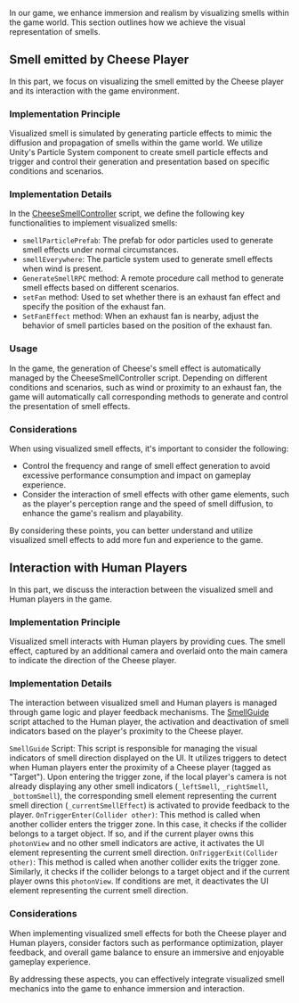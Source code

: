 In our game, we enhance immersion and realism by visualizing smells within the game world. This section outlines how we achieve the visual representation of smells.

## Smell emitted by Cheese Player
In this part, we focus on visualizing the smell emitted by the Cheese player and its interaction with the game environment.

### Implementation Principle
Visualized smell is simulated by generating particle effects to mimic the diffusion and propagation of smells within the game world. We utilize Unity's Particle System component to create smell particle effects and trigger and control their generation and presentation based on specific conditions and scenarios.

### Implementation Details
In the  [CheeseSmellController](https://github.com/Jordan-Teaching-Technologist/Team-B/blob/main/Assets/Scripts/Player/Cheese/CheeseSmellController.cs) script, we define the following key functionalities to implement visualized smells:

* `smellParticlePrefab`: The prefab for odor particles used to generate smell effects under normal circumstances.
* `smellEverywhere`: The particle system used to generate smell effects when wind is present.
* `GenerateSmellRPC` method: A remote procedure call method to generate smell effects based on different scenarios.
* `setFan` method: Used to set whether there is an exhaust fan effect and specify the position of the exhaust fan.
* `SetFanEffect` method: When an exhaust fan is nearby, adjust the behavior of smell particles based on the position of the exhaust fan.

### Usage
In the game, the generation of Cheese's smell effect is automatically managed by the CheeseSmellController script. Depending on different conditions and scenarios, such as wind or proximity to an exhaust fan, the game will automatically call corresponding methods to generate and control the presentation of smell effects.

### Considerations
When using visualized smell effects, it's important to consider the following:

* Control the frequency and range of smell effect generation to avoid excessive performance consumption and impact on gameplay experience.
* Consider the interaction of smell effects with other game elements, such as the player's perception range and the speed of smell diffusion, to enhance the game's realism and playability.

By considering these points, you can better understand and utilize visualized smell effects to add more fun and experience to the game.

## Interaction with Human Players
In this part, we discuss the interaction between the visualized smell and Human players in the game.

### Implementation Principle
Visualized smell interacts with Human players by providing cues. The smell effect, captured by an additional camera and overlaid onto the main camera to indicate the direction of the Cheese player.

### Implementation Details
The interaction between visualized smell and Human players is managed through game logic and player feedback mechanisms. The [SmellGuide](https://github.com/Jordan-Teaching-Technologist/Team-B/blob/main/Assets/Scripts/Player/Human/SmellGuide.cs) script attached to the Human player, the activation and deactivation of smell indicators based on the player's proximity to the Cheese player.

`SmellGuide` Script: This script is responsible for managing the visual indicators of smell direction displayed on the UI. It utilizes triggers to detect when Human players enter the proximity of a Cheese player (tagged as "Target"). Upon entering the trigger zone, if the local player's camera is not already displaying any other smell indicators (`_leftSmell`, `_rightSmell`, `_bottomSmell`), the corresponding smell element representing the current smell direction (`_currentSmellEffect`) is activated to provide feedback to the player.
`OnTriggerEnter(Collider other)`: This method is called when another collider enters the trigger zone. In this case, it checks if the collider belongs to a target object. If so, and if the current player owns this `photonView` and no other smell indicators are active, it activates the UI element representing the current smell direction.
`OnTriggerExit(Collider other)`: This method is called when another collider exits the trigger zone. Similarly, it checks if the collider belongs to a target object and if the current player owns this `photonView`. If conditions are met, it deactivates the UI element representing the current smell direction.

### Considerations
When implementing visualized smell effects for both the Cheese player and Human players, consider factors such as performance optimization, player feedback, and overall game balance to ensure an immersive and enjoyable gameplay experience.

By addressing these aspects, you can effectively integrate visualized smell mechanics into the game to enhance immersion and interaction.